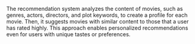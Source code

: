 The recommendation system analyzes the content of movies, such as genres, actors, directors, and plot keywords, to create a profile for each movie. Then, it suggests movies with similar content to those that a user has rated highly. This approach enables personalized recommendations even for users with unique tastes or preferences.
